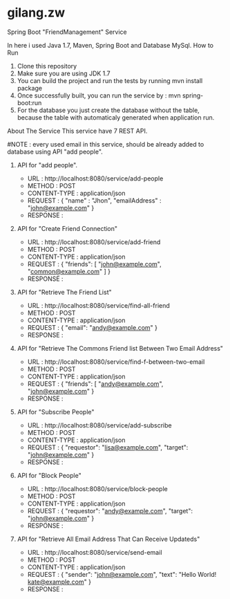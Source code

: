 # gilang.zw
Spring Boot "FriendManagement" Service

In here i used Java 1.7, Maven, Spring Boot and Database MySql.
How to Run
1. Clone this repository
2. Make sure you are using JDK 1.7
3. You can build the project and run the tests by running mvn install package
4. Once successfully built, you can run the service by : mvn spring-boot:run
5. For the database you just create the database without the table, because the table with automaticaly generated when application run.

About The Service
This service have 7 REST API.

#NOTE : every used email in this service, should be already added to database using API "add people".

1. API for "add people".
	- URL    		: http://localhost:8080/service/add-people
	- METHOD 		: POST
	- CONTENT-TYPE	: application/json
	- REQUEST 		: { "name" : "Jhon", "emailAddress" : "john@example.com" }
	- RESPONSE		: 

2. API for "Create Friend Connection"
	- URL			: http://localhost:8080/service/add-friend
	- METHOD		: POST
	- CONTENT-TYPE	: application/json
	- REQUEST		: { "friends": [ "john@example.com", "common@example.com" ] }
	- RESPONSE		: 
	
3. API for "Retrieve The Friend List"
	- URL 			: http://localhost:8080/service/find-all-friend
	- METHOD		: POST
	- CONTENT-TYPE	: application/json
	- REQUEST		: { "email": "andy@example.com" }
	- RESPONSE		: 
4. API for "Retrieve The Commons Friend list Between Two Email Address"
	- URL			: http://localhost:8080/service/find-f-between-two-email
	- METHOD		: POST
	- CONTENT-TYPE 	: application/json
	- REQUEST		: { "friends": [ "andy@example.com", "john@example.com" }
	- RESPONSE		: 
	
5. API for "Subscribe People"
	- URL			: http://localhost:8080/service/add-subscribe
	- METHOD		: POST
	- CONTENT-TYPE	: application/json
	- REQUEST		: { "requestor": "lisa@example.com",   "target": "john@example.com" }
	- RESPONSE		:
	
6. API for "Block People"
	- URL 			: http://localhost:8080/service/block-people
	- METHOD		: POST
	- CONTENT-TYPE	: application/json
	- REQUEST		: {   "requestor": "andy@example.com",   "target": "john@example.com" } 
	- RESPONSE		:
	
7. API for "Retrieve All Email Address That Can Receive Updateds"
	- URL 			: http://localhost:8080/service/send-email
	- METHOD		: POST
	- CONTENT-TYPE	: application/json
	- REQUEST		: {   "sender":  "john@example.com",   "text": "Hello World! kate@example.com" } 
	- RESPONSE		: 